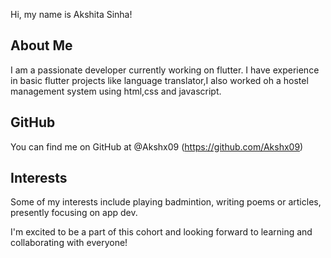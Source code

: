 Hi, my name is Akshita Sinha!

## About Me
I am a passionate developer currently working on flutter. I have experience in basic flutter projects like language translator,I also worked oh a hostel management system using html,css and javascript.

## GitHub
You can find me on GitHub at @Akshx09 (https://github.com/Akshx09)

## Interests
Some of my interests include playing badmintion, writing poems or articles, presently focusing on app dev.

I'm excited to be a part of this cohort and looking forward to learning and collaborating with everyone!